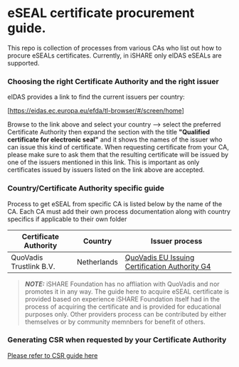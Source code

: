 # eSEAL certificate procurement guide.

This repo is collection of processes from various CAs who list out how to procure eSEALs certificates. Currently, in iSHARE only eIDAS eSEALs are supported.


### Choosing the right Certificate Authority and the right issuer 

eIDAS provides a link to find the current issuers per country:

[https://eidas.ec.europa.eu/efda/tl-browser/#/screen/home]

Browse to the link above and select your country --> select the preferred Certificate Authority then expand the section with the title **"Qualified certificate for electronic seal"** and it shows the names of the issuer who can issue this kind of certificate. When requesting certificate from your CA, please make sure to ask them that the resulting certificate will be issued by one of the issuers mentioned in this link. This is important as only certificates issued by issuers listed on the link above are accepted.

### Country/Certificate Authority specific guide

Process to get eSEAL from specific CA is listed below by the name of the CA. Each CA must add their own process documentation along with country specifics if applicable to their own folder

| Certificate Authority | Country | Issuer process |
| ----------------------|---------|---------------------------------------|
| QuoVadis Trustlink B.V. | Netherlands | [QuoVadis EU Issuing Certification Authority G4](quovadis/quovadis-eSEAL-NL.md)|

> **_NOTE:_** iSHARE Foundation has no affliation with QuoVadis and nor promotes it in any way. The guide here to acquire eSEAL certificate is provided based on experience iSHARE Foundation itself had in the process of acquiring the certificate and is provided for educational purposes only. Other providers process can be contributed by either themselves or by community memnbers for benefit of others.



### Generating CSR when requested by your Certificate Authority

[Please refer to CSR guide here](CSR.md)
